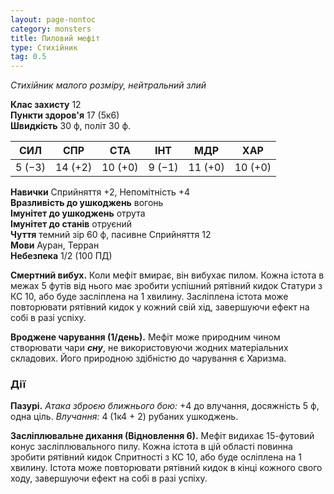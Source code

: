 ```yaml
---
layout: page-nontoc
category: monsters
title: Пиловий мефіт
type: Стихійник
tag: 0.5
---
```


_Стихійник малого розміру, нейтральний злий_  

**Клас захисту** 12    
**Пункти здоров'я** 17 (5к6)    
**Швидкість** 30 ф, політ 30 ф.  

| СИЛ    | СПР     | СТА     | ІНТ    | МДР     | ХАР     |
| ------ | ------- | ------- | ------ | ------- | ------- |
| 5 (−3) | 14 (+2) | 10 (+0) | 9 (−1) | 11 (+0) | 10 (+0) |

**Навички** Сприйняття +2, Непомітність +4    
**Вразливість до ушкоджень** вогонь    
**Імунітет до ушкоджень** отрута    
**Імунітет до станів** отруєний    
**Чуття** темний зір 60 ф, пасивне Сприйняття 12    
**Мови** Ауран, Терран    
**Небезпека** 1/2 (100 ПД)  

**Смертний вибух.** Коли мефіт вмирає, він вибухає пилом. Кожна істота в межах 5 футів від нього має зробити успішний рятівний кидок Статури з КС 10, або буде засліплена на 1 хвилину. Засліплена істота може повторювати рятівний кидок у кожний свій хід, завершуючи ефект на собі в разі успіху.    

**Вроджене чарування (1/день).** Мефіт може природним чином створювати чари **_сну_**, не використовуючи жодних матеріальних складових. Його природною здібністю до чарування є Харизма.

### Дії
**Пазурі.** _Атака зброєю ближнього бою:_ +4 до влучання, досяжність 5 ф, одна ціль. _Влучання:_ 4 (1к4 + 2) рубаних ушкоджень.    

**Засліплювальне дихання (Відновлення 6).** Мефіт видихає 15-футовий конус засліплювального пилу. Кожна істота в цій області повинна зробити рятівний кидок Спритності з КС 10, або буде осліплена на 1 хвилину. Істота може повторювати рятівний кидок в кінці кожного свого ходу, завершуючи ефект на собі в разі успіху.
